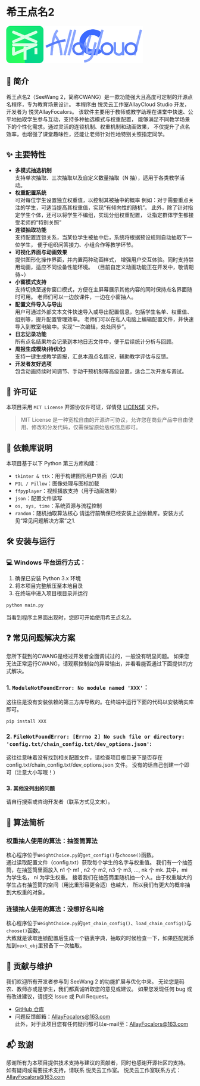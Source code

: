 # 希王点名2
<img src="Assets/img/Logo.png" width="100"/>
<img src="Assets/img/StudioLogo.png" height="100"/><br>

## 📘 简介
希王点名2（SeeWang 2，简称CWANG）是一款功能强大且高度可定制的开源点名程序，专为教育场景设计。
本程序由 悦灵云工作室AllayCloud Studio 开发，开发者为 悦灵AllayFocalors。
该软件主要用于教师或教学助理在课堂中快速、公平地抽取学生参与互动，支持多种抽选模式与权重配置，
能够满足不同教学场景下的个性化需求。通过灵活的连锁机制、权重机制和动画效果，
不仅提升了点名效率，也增强了课堂趣味性，还能让老师针对性地特别关照指定同学。


## ✨ 主要特性
- **多模式抽选机制**<br>
支持单次抽取、三次抽取以及自定义数量抽取（N 抽），适用于各类教学活动。
- **权重配置系统**<br>
可对每位学生设置独立权重值，以控制其被抽中的概率
例如：对于需要重点关注的学生，可适当提高其权重值，实现“有倾向性的随机”。
此外，除了针对指定学生个体，还可以将学生不编组，实现分组权重配置，
让指定群体学生都接受老师的“特别关照”
- **连锁抽取功能**<br>
支持配置连锁关系，当某位学生被抽中后，系统将根据预设规则自动抽取下一位学生，
便于组织问答接力、小组合作等教学环节。
- **可视化界面与动画效果**<br>
提供图形化操作界面，并内置两种动画样式，
增强用户交互体验。同时支持禁用动画，适应不同设备性能环境。
（目前自定义动画功能正在开发中，敬请期待~）
- **小窗模式支持**<br>
支持切换至迷你窗口模式，方便在主屏幕展示其他内容的同时保持点名界面随时可用。
老师们可以一边放课件，一边在小窗抽人。
- **配置文件导入与导出**<br>
用户可通过外部文本文件快速导入或导出配置信息，包括学生名单、权重值、组别等，提升配置管理效率。
老师们可以在私人电脑上编辑配置文件，并快速导入到教室电脑中。实现“一次编辑，处处同步”。
- **日志记录功能**<br>
所有点名结果均会记录到本地日志文件中，便于后续统计分析与回顾。
- **周报生成模块(待优化)**<br> 支持一键生成教学周报，汇总本周点名情况，辅助教学评估与反馈。
- **开发者友好选项**<br> 包含动画持续时间调节、手动干预机制等高级设置，适合二次开发与调试。


## 📄 许可证
本项目采用 `MIT License` 开源协议许可证，详情见 [LICENSE](LICENSE) 文件。
> MIT License 是一种宽松自由的开源许可协议，允许您在商业产品中自由使用、修改和分发代码，仅需保留原始版权信息即可。


## 🧩 依赖库说明
本项目基于以下 Python 第三方库构建：
- `tkinter & ttk`：用于构建图形用户界面（GUI）
- `PIL / Pillow`：图像处理与图标加载
- `ffpyplayer`：视频播放支持（用于动画效果）
- `json`：配置文件读写
- `os, sys, time`：系统资源与流程控制
- `random`：随机抽取算法核心
请运行前确保已经安装上述依赖库。安装方式见“常见问题解决方案”之1.


## 🛠️ 安装与运行
### 💻 Windows 平台运行方式：

1. 确保已安装 Python 3.x 环境
2. 将本项目完整解压至本地目录
3. 在终端中进入项目根目录并运行
```bash
python main.py
```
当看到程序主界面出现时，您即可开始使用希王点名2。

## ❓ 常见问题解决方案
您所下载到的CWANG是经过开发者全面调试过的，一般没有明显问题。
如果您无法正常运行CWANG，请观察控制台的异常输出，并看看能否通过下面提供的方式解决。
### 1. `ModuleNotFoundError: No module named 'XXX'`：<br>
这往往是没有安装依赖的第三方库导致的。在终端中运行下面的代码以安装确实库即可。<br>
```commandline
pip install XXX
```

### 2. `FileNotFoundError: [Errno 2] No such file or directory: 'config.txt/chain_config.txt/dev_options.json'`:<br>
这往往意味着没有找到相关配置文件，请检查项目根目录下是否存在 config.txt/chain_config.txt/dev_options.json 文件。
没有的话自己创建一个即可（注意大小写哦！）

### 3. `其他没列出的问题`
请自行搜索或咨询开发者（联系方式见文末）。

## 🔡 算法简析
### 权重抽人使用的算法：抽签筒算法
核心程序位于`WeightChoice.py`的`get_config()`与`choose()`函数。<br>
通过读取配置文件（config.txt）获取每个学生的名字与权重值。
我们有一个抽签筒，在抽签筒里面放入 n1 个 m1 , n2 个 m2, n3 个 m3, ..., nk 个 mk.
其中，mi 为学生名， ni 为学生权重。
接着我们在抽签筒里随机抽一个人。由于权重越大的学生占有抽签筒的空间（用比重形容更合适）也越大，
所以我们有更大的概率抽到大权重的对象。
### 连锁抽人使用的算法：没想好名叫啥
核心程序位于`WeightChoice.py`的`get_chain_config()`、`load_chain_config()`与`choose()`函数。<br>
大致就是读取连锁配置后生成一个链表字典，抽取的时候检查一下，如果匹配就添加到`next_obj`里预备下一次抽取。

## 🤝 贡献与维护
我们欢迎所有开发者参与到 SeeWang 2 的功能扩展与优化中来。
无论您是码农、教师亦或是学生，我们都真诚听取您的意见或建议。
如果您发现任何 bug 或有改进建议，请提交 Issue 或 Pull Request。
- [GitHub 仓库](https://github.com/AllayFocalors/SeeWang2)
- 问题反馈邮箱：AllayFocalors@163.com<br>
此外，对于此项目您有任何疑问都可以e-mail至：AllayFocalors@163.com


## 📬 致谢
感谢所有为本项目提供技术支持与建议的贡献者，同时也感谢开源社区的支持。
如有疑问或需要技术支持，请联系 悦灵云工作室。
悦灵云工作室联系方式：AllayFocalors@163.com
